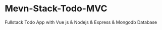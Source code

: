 # Mevn-Stack-Todo-MVC
Fullstack Todo App with Vue js &amp; Nodejs &amp; Express &amp; Mongodb Database
